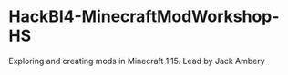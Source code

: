 # HackBI4-MinecraftModWorkshop-HS
Exploring and creating mods in Minecraft 1.15. Lead by Jack Ambery
